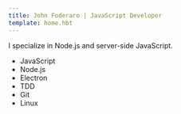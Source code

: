 ```yaml
---
title: John Foderaro | JavaScript Developer
template: home.hbt
---
```


I specialize in Node.js and server-side JavaScript.

- JavaScript
- Node.js
- Electron
- TDD
- Git
- Linux
